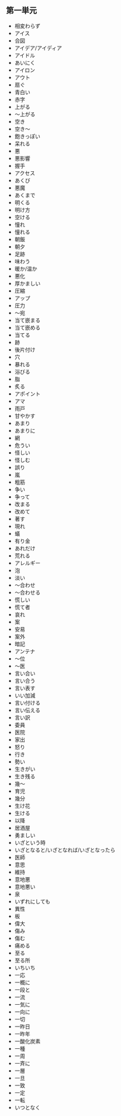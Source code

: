 ## 第一単元
- 相変わらず
- アイス
- 合図
- アイデア/アイディア
- アイドル
- あいにく
- アイロン
- アウト
- 扇ぐ
- 青白い
- 赤字
- 上がる
- ～上がる
- 空き
- 空き～
- 飽きっぽい
- 呆れる
- 悪
- 悪影響
- 握手
- アクセス
- あくび
- 悪魔
- あくまで
- 明くる
- 明け方
- 空ける
- 憧れ
- 憧れる
- 朝飯
- 朝夕
- 足跡
- 味わう
- 暖か/温か
- 悪化
- 厚かましい
- 圧縮
- アップ
- 圧力
- ～宛
- 当て嵌まる
- 当て嵌める
- 当てる
- 跡
- 後片付け
- 穴
- 暴れる
- 浴びる
- 脂
- 炙る
- アポイント
- アマ
- 雨戸
- 甘やかす
- あまり
- あまりに
- 網
- 危うい
- 怪しい
- 怪しむ
- 誤り
- 嵐
- 粗筋
- 争い
- 争って
- 改まる
- 改めて
- 著す
- 現れ
- 蟻
- 有り金
- あれだけ
- 荒れる
- アレルギー
- 泡
- 淡い
- ～合わせ
- ～合わせる
- 慌しい
- 慌て者
- 哀れ
- 案
- 安易
- 案外
- 暗記
- アンテナ
- ～位
- ～医
- 言い合い
- 言い合う
- 言い表す
- いい加減
- 言い付ける
- 言い伝える
- 言い訳
- 委員
- 医院
- 家出
- 怒り
- 行き
- 勢い
- 生きがい
- 生き残る
- 幾～
- 育児
- 幾分
- 生け花
- 生ける
- 以降
- 居酒屋
- 勇ましい
- いざという時
- いざとなると/いざとなれば/いざとなったら
- 医師
- 意思
- 維持
- 意地悪
- 意地悪い
- 泉
- いずれにしても
- 異性
- 板
- 偉大
- 傷み
- 傷む
- 痛める
- 至る
- 至る所
- いちいち
- 一応
- 一概に
- 一段と
- 一流
- 一気に
- 一向に
- 一切
- 一昨日
- 一昨年
- 一酸化炭素
- 一種
- 一周
- 一斉に
- 一層
- 一旦
- 一致
- 一定
- 一転
- いつとなく
